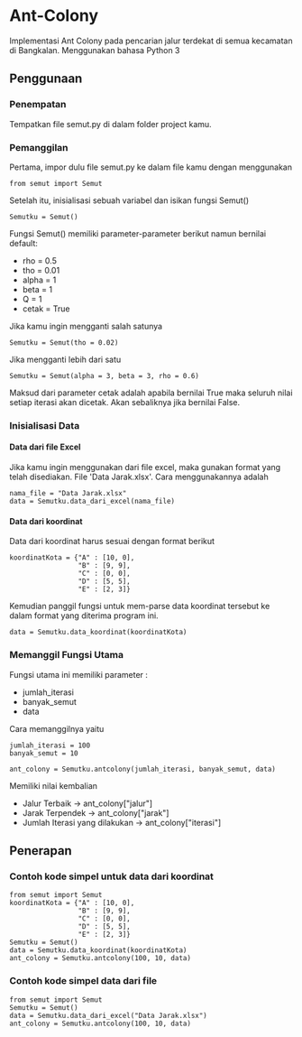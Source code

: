 # Ant-Colony
Implementasi Ant Colony pada pencarian jalur terdekat di semua kecamatan di Bangkalan. Menggunakan bahasa Python 3

## Penggunaan

### Penempatan
Tempatkan file semut.py di dalam folder project kamu.

### Pemanggilan
Pertama, impor dulu file semut.py ke dalam file kamu dengan menggunakan 
```
from semut import Semut
```

Setelah itu, inisialisasi sebuah variabel dan isikan fungsi Semut()
```
Semutku = Semut()
```

Fungsi Semut() memiliki parameter-parameter berikut namun bernilai default: <br>
<ul>
<li>rho = 0.5</li>
<li>tho = 0.01</li>
<li>alpha = 1</li>
<li>beta = 1</li>
<li>Q = 1</li>
<li>cetak = True</li>
</ul>

Jika kamu ingin mengganti salah satunya
```
Semutku = Semut(tho = 0.02)
```

Jika mengganti lebih dari satu
```
Semutku = Semut(alpha = 3, beta = 3, rho = 0.6)
```

Maksud dari parameter cetak adalah apabila bernilai True maka seluruh nilai setiap iterasi akan dicetak. Akan sebaliknya jika bernilai False.

### Inisialisasi Data
#### Data dari file Excel
Jika kamu ingin menggunakan dari file excel, maka gunakan format yang telah disediakan. File 'Data Jarak.xlsx'. Cara menggunakannya adalah
```
nama_file = "Data Jarak.xlsx"
data = Semutku.data_dari_excel(nama_file)
```

#### Data dari koordinat
Data dari koordinat harus sesuai dengan format berikut
```
koordinatKota = {"A" : [10, 0],
                 "B" : [9, 9],
                 "C" : [0, 0],
                 "D" : [5, 5],
                 "E" : [2, 3]}
```

Kemudian panggil fungsi untuk mem-parse data koordinat tersebut ke dalam format yang diterima program ini.

```
data = Semutku.data_koordinat(koordinatKota)
```

### Memanggil Fungsi Utama
Fungsi utama ini memiliki parameter : <br>
<ul>
<li>jumlah_iterasi</li>
<li>banyak_semut</li>
<li>data</li>
</ul>

Cara memanggilnya yaitu
```
jumlah_iterasi = 100
banyak_semut = 10

ant_colony = Semutku.antcolony(jumlah_iterasi, banyak_semut, data)
```

Memiliki nilai kembalian 
<ul>
<li>Jalur Terbaik -> ant_colony["jalur"]</li>
<li>Jarak Terpendek -> ant_colony["jarak"]</li>
<li>Jumlah Iterasi yang dilakukan -> ant_colony["iterasi"]</li>
</ul>

## Penerapan
### Contoh kode simpel untuk data dari koordinat
```
from semut import Semut
koordinatKota = {"A" : [10, 0],
                 "B" : [9, 9],
                 "C" : [0, 0],
                 "D" : [5, 5],
                 "E" : [2, 3]}
Semutku = Semut()
data = Semutku.data_koordinat(koordinatKota)
ant_colony = Semutku.antcolony(100, 10, data)
```

### Contoh kode simpel data dari file
```
from semut import Semut
Semutku = Semut()
data = Semutku.data_dari_excel("Data Jarak.xlsx")
ant_colony = Semutku.antcolony(100, 10, data)
```

